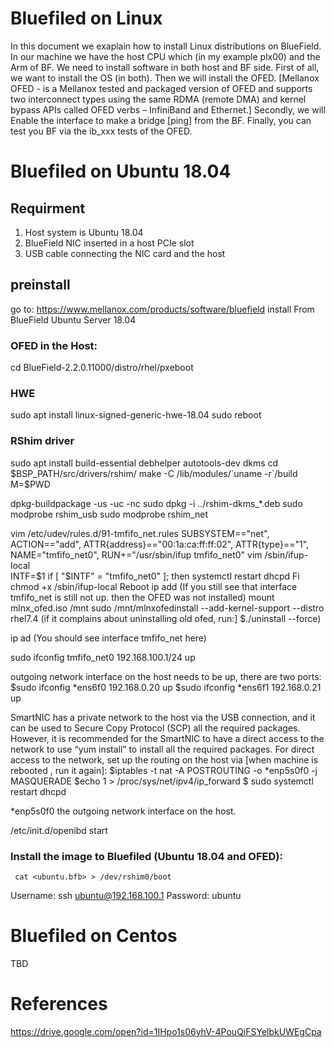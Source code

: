 # Bluefiled on Linux

In this document we exaplain how to install Linux distributions on BlueField.
In our machine we have the host CPU which (in my example plx00) and the Arm of BF. We need to install software in both host and BF side.
First of all, we want to install the OS (in both). Then we will install the OFED. [Mellanox OFED - is a Mellanox tested and packaged version of OFED and supports two interconnect types using the same RDMA (remote DMA) and kernel bypass APIs called OFED verbs – InfiniBand and Ethernet.]
Secondly, we will Enable the interface to make a bridge [ping] from the BF. 
Finally, you can test you BF via the ib_xxx tests of the OFED.


# Bluefiled on Ubuntu 18.04
## Requirment 
1) Host system is Ubuntu 18.04
2) BlueField NIC inserted in a host PCIe slot
3) USB cable connecting the NIC card and the host

## preinstall
go to:
https://www.mellanox.com/products/software/bluefield
install From BlueField Ubuntu Server 18.04

### OFED in the Host:
cd BlueField-2.2.0.11000/distro/rhel/pxeboot

### HWE
sudo apt install linux-signed-generic-hwe-18.04
sudo reboot

### RShim driver
sudo apt install build-essential debhelper autotools-dev dkms
cd $BSP_PATH/src/drivers/rshim/
make -C /lib/modules/`uname -r`/build M=$PWD

dpkg-buildpackage -us -uc -nc
sudo dpkg -i ../rshim-dkms_*.deb
sudo modprobe rshim_usb
sudo modprobe rshim_net

vim /etc/udev/rules.d/91-tmfifo_net.rules
SUBSYSTEM=="net", ACTION=="add", ATTR{address}=="00:1a:ca:ff:ff:02", ATTR{type}=="1", NAME="tmfifo_net0", RUN+="/usr/sbin/ifup tmfifo_net0"
vim /sbin/ifup-local  
    INTF=$1
if [ "$INTF" = "tmfifo_net0" ]; then
  systemctl restart dhcpd
     Fi
chmod +x /sbin/ifup-local
Reboot
ip add  (If you still see that interface tmfifo_net is still not up. then the OFED was not installed)
mount mlnx_ofed.iso /mnt
sudo /mnt/mlnxofedinstall --add-kernel-support --distro rhel7.4 (if it complains about uninstalling old ofed, run:]
   $./uninstall --force)

ip ad (You should see  interface tmfifo_net  here)

sudo ifconfig tmfifo_net0 192.168.100.1/24 up

outgoing network interface on the host needs to be up, there are two ports:
$sudo ifconfig *ens6f0 192.168.0.20 up
$sudo ifconfig *ens6f1 192.168.0.21 up

SmartNIC has a private network to the host via the USB connection, and it can be used to Secure Copy Protocol (SCP) all the required packages. However, it is recommended for the SmartNIC to have a direct access to the network to use “yum install” to install all the required packages. For direct access to the network, set up the routing on the host via [when machine is rebooted , run it again]:
$iptables -t nat -A POSTROUTING -o *enp5s0f0 -j MASQUERADE
$echo 1 > /proc/sys/net/ipv4/ip_forward
$ sudo systemctl restart dhcpd

*enp5s0f0  the outgoing network interface on the host.


/etc/init.d/openibd start

### Install the image to Bluefiled (Ubuntu 18.04 and OFED):
     cat <ubuntu.bfb> > /dev/rshim0/boot
Username: ssh ubuntu@192.168.100.1
Password: ubuntu



# Bluefiled on Centos 
TBD

# References 
https://drive.google.com/open?id=1IHpo1s06yhV-4PouQiFSYelbkUWEgCpa
